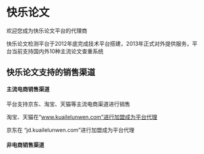 # 快乐论文

欢迎您成为快乐论文平台的代理商

快乐论文检测平台于2012年底完成技术平台搭建，2013年正式对外提供服务，平台当前支持国内外10种主流论文查重系统





## 快乐论文支持的销售渠道

#### 主流电商销售渠道

平台支持京东、淘宝、天猫等主流电商渠道进行销售

淘宝、天猫在“www.kuailelunwen.com”进行加盟成为平台代理

京东在 “jd.kuailelunwen.com”进行加盟成为平台代理

#### 非电商销售渠道



